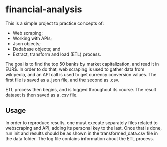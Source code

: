 # financial-analysis

This is a simple project to practice concepts of:
- Web scraping;
- Working with APIs;
- Json objects;
- Dadabase objects; and
- Extract, transform and load (ETL) process.

The goal is to find the top 50 banks by market capitalization, and read it in EUR$. In order to do that, web scraping is used to gather data from wikipedia, and an API call is used to get currency conversion values. The first file is saved as a .json file, and the second as .csv.

ETL process then begins, and is logged throughout its course. The result dataset is then saved as a .csv file.

## Usage

In order to reproduce results, one must execute separately files related to webscraping and API, adding its personal key to the last. Once that is done, run init and results should be as shown in the transformed_data.csv file in the data folder. The log file contains information about the ETL process.